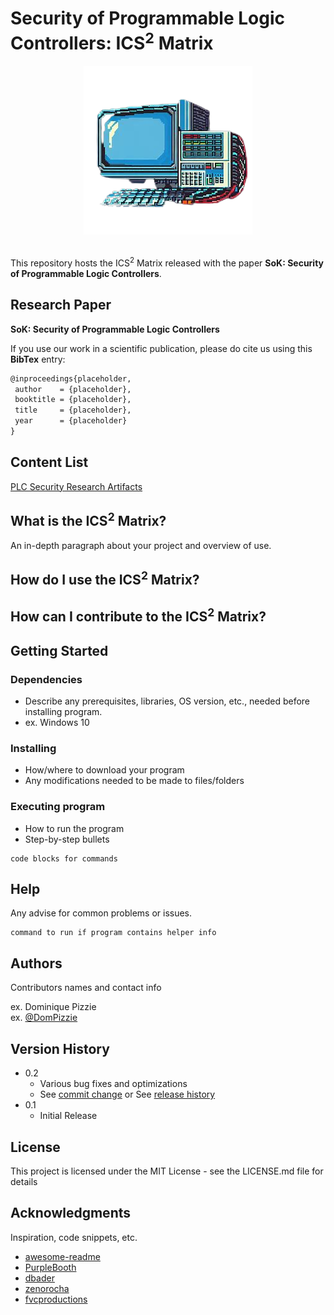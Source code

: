 # Security of Programmable Logic Controllers: ICS<sup>2</sup> Matrix

<div align="center">
  <kbd>
    <img src="img/logo.png" />
  </kbd>
</div>
<br />

This repository hosts the ICS<sup>2</sup> Matrix released with the paper **SoK: Security of Programmable Logic Controllers**.

## Research Paper

**SoK: Security of Programmable Logic Controllers** 

If you use our work in a scientific publication, please do cite us using this **BibTex** entry:
``` tex
@inproceedings{placeholder,
 author    = {placeholder},
 booktitle = {placeholder},
 title     = {placeholder},
 year      = {placeholder}
}
```

## Content List

[PLC Security Research Artifacts](#plc-security-research-artifacts)

## What is the ICS<sup>2</sup> Matrix?

An in-depth paragraph about your project and overview of use.

## How do I use the ICS<sup>2</sup> Matrix?

## How can I contribute to the ICS<sup>2</sup> Matrix?

## Getting Started

### Dependencies

* Describe any prerequisites, libraries, OS version, etc., needed before installing program.
* ex. Windows 10

### Installing

* How/where to download your program
* Any modifications needed to be made to files/folders

### Executing program

* How to run the program
* Step-by-step bullets
```
code blocks for commands
```

## Help

Any advise for common problems or issues.
```
command to run if program contains helper info
```

## Authors

Contributors names and contact info

ex. Dominique Pizzie  
ex. [@DomPizzie](https://twitter.com/dompizzie)

## Version History

* 0.2
    * Various bug fixes and optimizations
    * See [commit change]() or See [release history]()
* 0.1
    * Initial Release

## License

This project is licensed under the MIT License - see the LICENSE.md file for details

## Acknowledgments

Inspiration, code snippets, etc.
* [awesome-readme](https://github.com/matiassingers/awesome-readme)
* [PurpleBooth](https://gist.github.com/PurpleBooth/109311bb0361f32d87a2)
* [dbader](https://github.com/dbader/readme-template)
* [zenorocha](https://gist.github.com/zenorocha/4526327)
* [fvcproductions](https://gist.github.com/fvcproductions/1bfc2d4aecb01a834b46)
